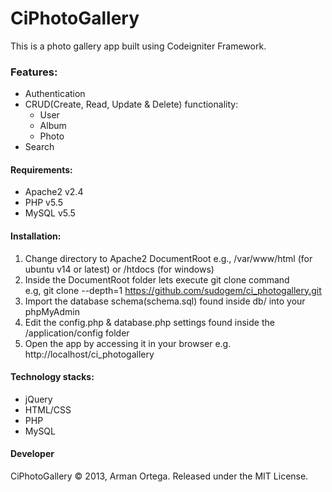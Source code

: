 # CiPhotoGallery   
This is a photo gallery app built using Codeigniter Framework.   

### Features:    
* Authentication
* CRUD(Create, Read, Update & Delete) functionality:
  * User
  * Album
  * Photo
* Search

#### Requirements:    
* Apache2 v2.4     
* PHP v5.5   
* MySQL v5.5   
     
#### Installation:   
1. Change directory to Apache2 DocumentRoot e.g., /var/www/html (for ubuntu v14 or latest) or /htdocs (for windows)
2. Inside the DocumentRoot folder lets execute git clone command   
   e.g, git clone --depth=1 https://github.com/sudogem/ci_photogallery.git    
3. Import the database schema(schema.sql) found inside db/ into your phpMyAdmin   
4. Edit the config.php & database.php settings found inside the /application/config folder   
4. Open the app by accessing it in your browser e.g. http://localhost/ci_photogallery   

#### Technology stacks:   
* jQuery   
* HTML/CSS   
* PHP   
* MySQL  

#### Developer   
CiPhotoGallery &copy; 2013, Arman Ortega. Released under the MIT License.   